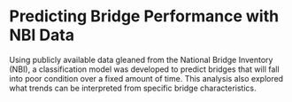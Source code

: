 # Predicting Bridge Performance with NBI Data

Using publicly available data gleaned from the National Bridge Inventory (NBI), a classification model was developed to predict bridges that will fall into poor condition over a fixed amount of time. This analysis also explored what trends can be interpreted from specific bridge characteristics.
